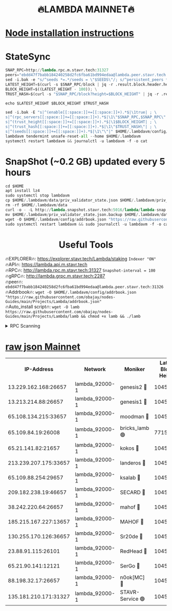 <h1 align="center"> 🔥LAMBDA MAINNET🔥</h1>


[Node installation instructions](https://github.com/obajay/nodes-Guides/tree/main/Projects/Lambda)
=


# StateSync
```python
SNAP_RPC=http://lambda.rpc.m.stavr.tech:31327
peers="ebdd47f7babb184240258d2fc6fba61bd994edaa@lambda.peer.stavr.tech:31326" 
sed -i.bak -e "s/^seeds *=.*/seeds = \"$SEEDS\"/; s/^persistent_peers *=.*/persistent_peers = \"$PEERS\"/" $HOME/.lambdavm/config/config.toml
LATEST_HEIGHT=$(curl -s $SNAP_RPC/block | jq -r .result.block.header.height); \
BLOCK_HEIGHT=$((LATEST_HEIGHT - 100)); \
TRUST_HASH=$(curl -s "$SNAP_RPC/block?height=$BLOCK_HEIGHT" | jq -r .result.block_id.hash)

echo $LATEST_HEIGHT $BLOCK_HEIGHT $TRUST_HASH

sed -i.bak -E "s|^(enable[[:space:]]+=[[:space:]]+).*$|\1true| ; \
s|^(rpc_servers[[:space:]]+=[[:space:]]+).*$|\1\"$SNAP_RPC,$SNAP_RPC\"| ; \
s|^(trust_height[[:space:]]+=[[:space:]]+).*$|\1$BLOCK_HEIGHT| ; \
s|^(trust_hash[[:space:]]+=[[:space:]]+).*$|\1\"$TRUST_HASH\"| ; \
s|^(seeds[[:space:]]+=[[:space:]]+).*$|\1\"\"|" $HOME/.lambdavm/config/config.toml
lambdavm tendermint unsafe-reset-all --home $HOME/.lambdavm
systemctl restart lambdavm && journalctl -u lambdavm -f -o cat

```
# SnapShot (~0.2 GB) updated every 5 hours
```python
cd $HOME
apt install lz4
sudo systemctl stop lambdavm
cp $HOME/.lambdavm/data/priv_validator_state.json $HOME/.lambdavm/priv_validator_state.json.backup
rm -rf $HOME/.lambdavm/data
curl -o - -L http://lambda.snapshot.stavr.tech:5016/lambda/lambda-snap.tar.lz4 | lz4 -c -d - | tar -x -C $HOME/.lambdavm --strip-components 2
mv $HOME/.lambdavm/priv_validator_state.json.backup $HOME/.lambdavm/data/priv_validator_state.json
wget -O $HOME/.lambdavm/config/addrbook.json "https://raw.githubusercontent.com/obajay/nodes-Guides/main/Projects/Lambda/addrbook.json"
sudo systemctl restart lambdavm && sudo journalctl -u lambdavm -f -o cat
```
 <h1 align="center"> Useful Tools</h1>

🔥EXPLORER🔥:      https://explorer.stavr.tech/Lambda/staking	        `Indexer "ON"` \
🔥API🔥: 			 		 https://lambda.api.m.stavr.tech \
🔥RPC🔥:           http://lambda.rpc.m.stavr.tech:31327	              `Snapshot-interval = 100` \
🔥gRPC🔥:          http://lambda.grpc.m.stavr.tech:2287 \
🔥peer🔥:					 `ebdd47f7babb184240258d2fc6fba61bd994edaa@lambda.peer.stavr.tech:31326` \
🔥Addrbook🔥:    ```wget -O $HOME/.lambdavm/config/addrbook.json "https://raw.githubusercontent.com/obajay/nodes-Guides/main/Projects/Lambda/addrbook.json"``` \
🔥Auto_install script🔥: ```wget -O lamb https://raw.githubusercontent.com/obajay/nodes-Guides/main/Projects/Lambda/lamb && chmod +x lamb && ./lamb```


<details>
<summary>RPC Scanning</summary>

<h2 align="center"> We scan nodes in real time every 4 hours. And we provide the final result of RPC endpoints.
We cannot influence the operation of these nodes in any way. </h2>


```python
If Voting Power is higher than 0 --> then the Node is a validator of the network and may be subject to attack and be a potential threat to the chain.
```
```python
We marked such validators with a red symbol
```

</details>

[raw json Mainnet](https://rpc-check.lambm.stavr.tech/lambm/rpc-lambm-result.json)
=


<table><tr><th>IP-Address</th><th>Network</th><th>Moniker</th><th>Latest Block Height</th><th>Earliest Block Height</th><th>Catching Up</th><th>Tx Index</th><th>Voting Power</th><th>Scan Time</th></tr><tr><td>13.229.162.168:26657</td><td>lambda_92000-1</td><td>genesis2 🔴</td><td>10458365</td><td>1</td><td>False</td><td>on</td><td>16609121</td><td>2023-12-10T09:45:09.794271228UTC</td></tr><tr><td>13.213.214.88:26657</td><td>lambda_92000-1</td><td>genesis1 🔴</td><td>10458367</td><td>1</td><td>False</td><td>on</td><td>107835</td><td>2023-12-10T09:45:14.157246464UTC</td></tr><tr><td>65.108.134.215:33657</td><td>lambda_92000-1</td><td>moodman 🔴</td><td>10458367</td><td>632001</td><td>False</td><td>off</td><td>1070005</td><td>2023-12-10T09:45:19.304565457UTC</td></tr><tr><td>65.109.84.19:26008</td><td>lambda_92000-1</td><td>bricks_lamb 🟢</td><td>7715743</td><td>7581001</td><td>False</td><td>on</td><td>0</td><td>2023-12-10T09:45:25.770269570UTC</td></tr><tr><td>65.21.141.82:21657</td><td>lambda_92000-1</td><td>kokos 🔴</td><td>10458367</td><td>7716001</td><td>False</td><td>off</td><td>546765</td><td>2023-12-10T09:45:16.523558847UTC</td></tr><tr><td>213.239.207.175:33657</td><td>lambda_92000-1</td><td>landeros 🔴</td><td>10458365</td><td>8136001</td><td>False</td><td>off</td><td>936178</td><td>2023-12-10T09:45:03.736286690UTC</td></tr><tr><td>65.109.88.254:29657</td><td>lambda_92000-1</td><td>ksalab 🔴</td><td>10458367</td><td>8715001</td><td>False</td><td>on</td><td>502070</td><td>2023-12-10T09:45:19.975465759UTC</td></tr><tr><td>209.182.238.19:46657</td><td>lambda_92000-1</td><td>SECARD 🔴</td><td>10458365</td><td>9443001</td><td>False</td><td>on</td><td>2092101</td><td>2023-12-10T09:45:08.826186190UTC</td></tr><tr><td>38.242.220.64:26657</td><td>lambda_92000-1</td><td>mahof 🔴</td><td>10458364</td><td>10131001</td><td>False</td><td>off</td><td>770350</td><td>2023-12-10T09:44:58.869980619UTC</td></tr><tr><td>185.215.167.227:13657</td><td>lambda_92000-1</td><td>MAHOF 🔴</td><td>10458366</td><td>10134001</td><td>False</td><td>on</td><td>2051510</td><td>2023-12-10T09:45:13.141780169UTC</td></tr><tr><td>130.255.170.126:36657</td><td>lambda_92000-1</td><td>Sr20de 🔴</td><td>10458365</td><td>10353001</td><td>False</td><td>off</td><td>671386</td><td>2023-12-10T09:45:04.189986256UTC</td></tr><tr><td>23.88.91.115:26101</td><td>lambda_92000-1</td><td>RedHead 🔴</td><td>10458365</td><td>10358365</td><td>False</td><td>off</td><td>553202</td><td>2023-12-10T09:45:04.475470805UTC</td></tr><tr><td>65.21.90.141:12121</td><td>lambda_92000-1</td><td>SerGo 🔴</td><td>10458367</td><td>10358367</td><td>False</td><td>off</td><td>10531600</td><td>2023-12-10T09:45:20.357683028UTC</td></tr><tr><td>88.198.32.17:26657</td><td>lambda_92000-1</td><td>n0ok[MC] 🔴</td><td>10458368</td><td>10358368</td><td>False</td><td>off</td><td>1578630</td><td>2023-12-10T09:45:23.364864866UTC</td></tr><tr><td>135.181.210.171:31327</td><td>lambda_92000-1</td><td>STAVR-Service 🟢</td><td>10458367</td><td>10457001</td><td>False</td><td>on</td><td>0</td><td>2023-12-10T09:45:18.939174603UTC</td></tr></table>
